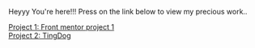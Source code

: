 Heyyy You're here!!!
Press on the link below to view my precious work..

[Project 1: Front mentor project 1](https://github.com/dadogit-uni/Live-Web-projects/qr-code-component-main/index.html) <br>
[Project 2: TingDog](https://github.com/dadogit-uni/Live-Web-projects/TingDog-Start-master/index.html)
